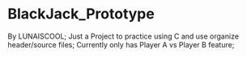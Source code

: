 # BlackJack_Prototype
By LUNAISCOOL;
Just a Project to practice using C and use organize  header/source files;
Currently only has Player A vs Player B feature;
